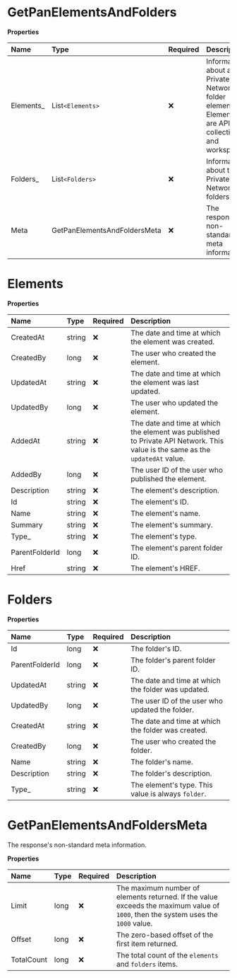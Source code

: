 # GetPanElementsAndFolders

**Properties**

| Name       | Type                         | Required | Description                                                                                                |
| :--------- | :--------------------------- | :------- | :--------------------------------------------------------------------------------------------------------- |
| Elements\_ | List`<Elements>`               | ❌       | Information about a Private API Network's folder elements. Elements are APIs, collections, and workspaces. |
| Folders\_  | List`<Folders>`                | ❌       | Information about the Private API Network's folders.                                                       |
| Meta       | GetPanElementsAndFoldersMeta | ❌       | The response's non-standard meta information.                                                              |

# Elements

**Properties**

| Name           | Type   | Required | Description                                                                                                                   |
| :------------- | :----- | :------- | :---------------------------------------------------------------------------------------------------------------------------- |
| CreatedAt      | string | ❌       | The date and time at which the element was created.                                                                           |
| CreatedBy      | long   | ❌       | The user who created the element.                                                                                             |
| UpdatedAt      | string | ❌       | The date and time at which the element was last updated.                                                                      |
| UpdatedBy      | long   | ❌       | The user who updated the element.                                                                                             |
| AddedAt        | string | ❌       | The date and time at which the element was published to Private API Network. This value is the same as the `updatedAt` value. |
| AddedBy        | long   | ❌       | The user ID of the user who published the element.                                                                            |
| Description    | string | ❌       | The element's description.                                                                                                    |
| Id             | string | ❌       | The element's ID.                                                                                                             |
| Name           | string | ❌       | The element's name.                                                                                                           |
| Summary        | string | ❌       | The element's summary.                                                                                                        |
| Type\_         | string | ❌       | The element's type.                                                                                                           |
| ParentFolderId | long   | ❌       | The element's parent folder ID.                                                                                               |
| Href           | string | ❌       | The element's HREF.                                                                                                           |

# Folders

**Properties**

| Name           | Type   | Required | Description                                        |
| :------------- | :----- | :------- | :------------------------------------------------- |
| Id             | long   | ❌       | The folder's ID.                                   |
| ParentFolderId | long   | ❌       | The folder's parent folder ID.                     |
| UpdatedAt      | string | ❌       | The date and time at which the folder was updated. |
| UpdatedBy      | long   | ❌       | The user ID of the user who updated the folder.    |
| CreatedAt      | string | ❌       | The date and time at which the folder was created. |
| CreatedBy      | long   | ❌       | The user who created the folder.                   |
| Name           | string | ❌       | The folder's name.                                 |
| Description    | string | ❌       | The folder's description.                          |
| Type\_         | string | ❌       | The element's type. This value is always `folder`. |

# GetPanElementsAndFoldersMeta

The response's non-standard meta information.

**Properties**

| Name       | Type | Required | Description                                                                                                                       |
| :--------- | :--- | :------- | :-------------------------------------------------------------------------------------------------------------------------------- |
| Limit      | long | ❌       | The maximum number of elements returned. If the value exceeds the maximum value of `1000`, then the system uses the `1000` value. |
| Offset     | long | ❌       | The zero-based offset of the first item returned.                                                                                 |
| TotalCount | long | ❌       | The total count of the `elements` and `folders` items.                                                                            |

<!-- This file was generated by liblab | https://liblab.com/ -->
